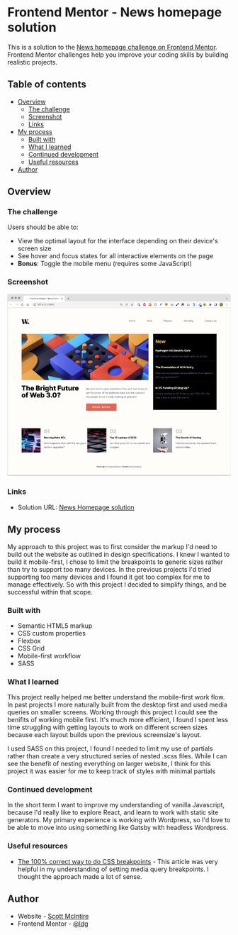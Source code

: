 # Frontend Mentor - News homepage solution

This is a solution to the [News homepage challenge on Frontend Mentor](https://www.frontendmentor.io/challenges/news-homepage-H6SWTa1MFl). Frontend Mentor challenges help you improve your coding skills by building realistic projects. 

## Table of contents

- [Overview](#overview)
  - [The challenge](#the-challenge)
  - [Screenshot](#screenshot)
  - [Links](#links)
- [My process](#my-process)
  - [Built with](#built-with)
  - [What I learned](#what-i-learned)
  - [Continued development](#continued-development)
  - [Useful resources](#useful-resources)
- [Author](#author)


## Overview

### The challenge

Users should be able to:

- View the optimal layout for the interface depending on their device's screen size
- See hover and focus states for all interactive elements on the page
- **Bonus**: Toggle the mobile menu (requires some JavaScript)

### Screenshot

![News Homepage Solution Screenshot](/assets/images/solution-screenshot.jpg)


### Links

- Solution URL: [News Homepage solution](https://ldg.github.io/news-homepage-main/)

## My process

My approach to this project was to first consider the markup I'd need to build out the website as outlined in design specifications. I knew I wanted to build it mobile-first, I chose to limit the breakpoints to generic sizes rather than try to support too many devices. In the previous projects I'd tried supporting too many devices and I found it got too complex for me to manage effectively. So with this project I decided to simplify things, and be successful within that scope.

### Built with

- Semantic HTML5 markup
- CSS custom properties
- Flexbox
- CSS Grid
- Mobile-first workflow
- SASS

### What I learned

This project really helped me better understand the mobile-first work flow. In past projects I more naturally built from the desktop first and used media queries on smaller screens. Working through this project I could see the benifits of working mobile first. It's much more efficient, I found I spent less time struggling with getting layouts to work on different screen sizes because each layout builds upon the previous screensize's layout.

I used SASS on this project, I found I needed to limit my use of partials rather than create a very structured series of nested .scss files. While I can see the benefit of nesting everything on larger website, I think for this project it was easier for me to keep track of styles with minimal partials


### Continued development

In the short term I want to improve my understanding of vanilla Javascript, because I'd really like to explore React, and learn to work with static site generators. My primary experience is working with Wordpress, so I'd love to be able to move into using something like Gatsby with headless Wordpress. 

### Useful resources

- [The 100% correct way to do CSS breakpoints](https://www.freecodecamp.org/news/the-100-correct-way-to-do-css-breakpoints-88d6a5ba1862) - This article was very helpful in my understanding of setting media query breakpoints. I thought the approach made a lot of sense.

## Author

- Website - [Scott McIntire](https://ldgwebdesign.com)
- Frontend Mentor - [@ldg](https://www.frontendmentor.io/profile/ldg)

